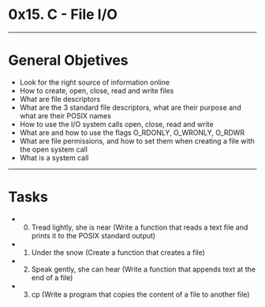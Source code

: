 # 0x15. C - File I/O
---

# General Objetives
- Look for the right source of information online
- How to create, open, close, read and write files
- What are file descriptors
- What are the 3 standard file descriptors, what are their purpose and what are their POSIX names
- How to use the I/O system calls open, close, read and write
- What are and how to use the flags O_RDONLY, O_WRONLY, O_RDWR
- What are file permissions, and how to set them when creating a file with the open system call
- What is a system call

---

# Tasks
- 0. Tread lightly, she is near (Write a function that reads a text file and prints it to the POSIX standard output)
- 1. Under the snow (Create a function that creates a file)
- 2. Speak gently, she can hear (Write a function that appends text at the end of a file)
- 3. cp (Write a program that copies the content of a file to another file)

